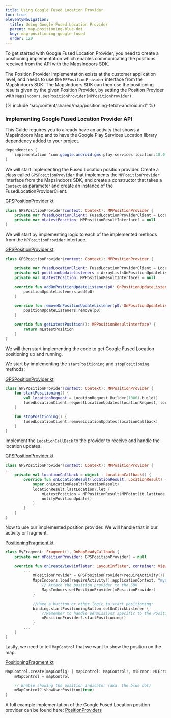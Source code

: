 ```yaml
---
title: Using Google Fused Location Provider
toc: true
eleventyNavigation:
  title: Using Google Fused Location Provider
  parent: map-positioning-blue-dot
  key: map-positioning-google-fused
  order: 120
---
```


To get started with Google Fused Location Provider, you need to create a positioning implementation which enables communicating the positions received from the API with the MapsIndoors SDK.

The Position Provider implementation exists at the customer application level, and needs to use the `MPPositionProvider` interface from the MapsIndoors SDK. The MapsIndoors SDK can then use the positioning results given by the given Position Provider, by setting the Position Provider with `MapsIndoors.setPositionProvider(MPPositionProvider)`.

<!-- Fetch data from solution -->
{% include "src/content/shared/map/positioning-fetch-android.md" %}

### Implementing Google Fused Location Provider API

This Guide requires you to already have an activity that shows a MapsIndoors Map and to have the Google Play Services Location library dependency added to your project.

```java
dependencies {
    implementation 'com.google.android.gms:play-services-location:18.0.0'
}
```

</mi-tab-panel>
</mi-tabs>

We will start implementing the Fused Location position provider. Create a class called `GPSPositionProvider` that implements the `MPPositionProvider` interface from the MapsIndoors SDK, and create a constructor that takes a `Context` as parameter and create an instance of the FusedLocationProviderClient.

<mi-tabs>
<mi-tab label="Kotlin" tab-for="kotlin"></mi-tab>
<mi-tab-panel id="kotlin">
<a href="https://github.com/MapsPeople/MapsIndoors-Android-Examples/blob/main/MapsIndoorsSamples/app/src/main/java/com/mapspeople/mapsindoorssamples/ui/positioning/GPSPositionProvider.kt#L8-L12">GPSPositionProvider.kt</a>

```kotlin
class GPSPositionProvider(context: Context): MPPositionProvider {
    private var fusedLocationClient: FusedLocationProviderClient = LocationServices.getFusedLocationProviderClient(context)
    private var mLatestPosition: MPPositionResultInterface? = null
}
```

</mi-tab-panel>
</mi-tabs>

We will start by implementing logic to each of the implemented methods from the `MPPositionProvider` interface.

<mi-tabs>
<mi-tab label="Kotlin" tab-for="kotlin"></mi-tab>
<mi-tab-panel id="kotlin">
<a href="https://github.com/MapsPeople/MapsIndoors-Android-Examples/blob/main/MapsIndoorsSamples/app/src/main/java/com/mapspeople/mapsindoorssamples/ui/positioning/GPSPositionProvider.kt#L42-L52">GPSPositionProvider.kt</a>

```kotlin
class GPSPositionProvider(context: Context): MPPositionProvider {

    private var fusedLocationClient: FusedLocationProviderClient = LocationServices.getFusedLocationProviderClient(context)
    private val positionUpdateListeners = ArrayList<OnPositionUpdateListener>()
    private var mLatestPosition: MPPositionResultInterface? = null

    override fun addOnPositionUpdateListener(p0: OnPositionUpdateListener) {
        positionUpdateListeners.add(p0)
    }

    override fun removeOnPositionUpdateListener(p0: OnPositionUpdateListener) {
        positionUpdateListeners.remove(p0)
    }

    override fun getLatestPosition(): MPPositionResultInterface? {
        return mLatestPosition
    }
}
```

</mi-tab-panel>
</mi-tabs>

We will then start implementing the code to get Google Fused Location positioning up and running.

We start by implementing the `startPositioning` and `stopPositioning` methods:

<mi-tabs>
<mi-tab label="Kotlin" tab-for="kotlin"></mi-tab>
<mi-tab-panel id="kotlin">
<a href="https://github.com/MapsPeople/MapsIndoors-Android-Examples/blob/main/MapsIndoorsSamples/app/src/main/java/com/mapspeople/mapsindoorssamples/ui/positioning/GPSPositionProvider.kt#L32-L40">GPSPositionProvider.kt</a>

```kotlin
class GPSPositionProvider(context: Context): MPPositionProvider {
    fun startPositioning() {
        val locationRequest = LocationRequest.Builder(1000).build()
        fusedLocationClient.requestLocationUpdates(locationRequest, locationCallback, null)
    }

    fun stopPositioning() {
        fusedLocationClient.removeLocationUpdates(locationCallback)
    }
}
```

</mi-tab-panel>
</mi-tabs>

Implement the `LocationCallBack` to the provider to receive and handle the location updates.

<mi-tabs>
<mi-tab label="Kotlin" tab-for="kotlin"></mi-tab>
<mi-tab-panel id="kotlin">
<a href="https://github.com/MapsPeople/MapsIndoors-Android-Examples/blob/main/MapsIndoorsSamples/app/src/main/java/com/mapspeople/mapsindoorssamples/ui/positioning/GPSPositionProvider.kt#32-L40">GPSPositionProvider.kt</a>

```kotlin
class GPSPositionProvider(context: Context): MPPositionProvider {
...
    private val locationCallback = object : LocationCallback() {
        override fun onLocationResult(locationResult: LocationResult) {
            super.onLocationResult(locationResult)
            locationResult.lastLocation?.let {
                mLatestPosition = MPPositionResult(MPPoint(it.latitude, it.longitude), it.accuracy)
                notifyPositionUpdate()
            }
        }
    }
}
```

</mi-tab-panel>
</mi-tabs>

Now to use our implemented position provider. We will handle that in our activity or fragment.

<mi-tabs>
<mi-tab label="Kotlin" tab-for="kotlin"></mi-tab>
<mi-tab-panel id="kotlin">
<a href="https://github.com/MapsPeople/MapsIndoors-Android-Examples/blob/main/MapsIndoorsSamples/app/src/main/java/com/mapspeople/mapsindoorssamples/ui/positioning/PositioningFragment.kt#L40-L54">PositioningFragment.kt</a>

```kotlin
class MyFragment: Fragment(), OnMapReadyCallback {
    private var mPositionProvider: GPSPositionProvider? = null

    override fun onCreateView(inflater: LayoutInflater, container: ViewGroup?, savedInstanceState: Bundle?,): View {
        ...
            mPositionProvider = GPSPositionProvider(requireActivity())
            MapsIndoors.load(requireActivity().applicationContext, "myapikey") {
                // Attach the position provider to the SDK
                MapsIndoors.setPositionProvider(mPositionProvider)
            }

            //Have a buttton or other logic to start positioning:
            binding.startPositioningButton.setOnClickListener {
                //Remember to handle permissions specific to the Position provider you are using
                mPositionProvider?.startPositioning()
            }
        ...
    }
}
```

</mi-tab-panel>
</mi-tabs>

Lastly, we need to tell `MapControl` that we want to show the position on the map.

<mi-tabs>
<mi-tab label="Kotlin" tab-for="kotlin"></mi-tab>
<mi-tab-panel id="kotlin">
<a href="https://github.com/MapsPeople/MapsIndoors-Android-Examples/blob/main/MapsIndoorsSamples/app/src/main/java/com/mapspeople/mapsindoorssamples/ui/positioning/PositioningFragment.kt#L93-L97">PositioningFragment.kt</a>

```kotlin
MapControl.create(mapConfig) { mapControl: MapControl?, miError: MIError? ->
    mMapControl = mapControl

    // Enable showing the position indicator (aka. the blue dot)
    mMapControl?.showUserPosition(true)
}
```

</mi-tab-panel>
</mi-tabs>

A full example implementation of the Google Fused Location position provider can be found here: [PositionProviders](https://github.com/MapsPeople/MapsIndoors-Android-Examples/tree/main/MapsIndoorsSamples/app/src/main/java/com/mapspeople/mapsindoorssamples/ui/positioning)
